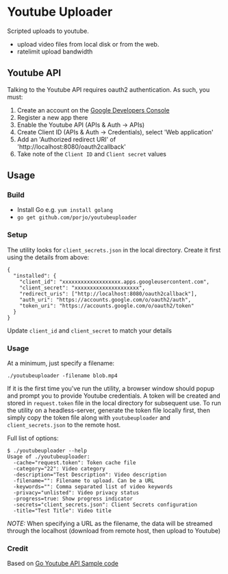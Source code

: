 # Youtube Uploader

Scripted uploads to youtube.

- upload video files from local disk or from the web.
- ratelimit upload bandwidth

## Youtube API

Talking to the Youtube API requires oauth2 authentication. As such, you must:

1. Create an account on the [Google Developers Console](https://console.developers.google.com)
1. Register a new app there
1. Enable the Youtube API (APIs & Auth -> APIs)
1. Create Client ID (APIs & Auth -> Credentials), select 'Web application'
1. Add an 'Authorized redirect URI' of 'http://localhost:8080/oauth2callback'
1. Take note of the `Client ID` and `Client secret` values

## Usage

### Build

- Install Go e.g. `yum install golang`
- `go get github.com/porjo/youtubeuploader`

### Setup

The utility looks for `client_secrets.json` in the local directory. Create it first using the details from above:

```
{
  "installed": {
    "client_id": "xxxxxxxxxxxxxxxxxxx.apps.googleusercontent.com",
    "client_secret": "xxxxxxxxxxxxxxxxxxxxx",
    "redirect_uris": ["http://localhost:8080/oauth2callback"],
    "auth_uri": "https://accounts.google.com/o/oauth2/auth",
    "token_uri": "https://accounts.google.com/o/oauth2/token"
  }
}
```

Update `client_id` and `client_secret` to match your details

### Usage

At a minimum, just specify a filename:

```
./youtubeuploader -filename blob.mp4
```

If it is the first time you've run the utility, a browser window should popup and prompt you to provide Youtube credentials. A token will be created and stored in `request.token` file in the local directory for subsequent use. To run the utility on a headless-server, generate the token file locally first, then simply copy the token file along with `youtubeuploader` and `client_secrets.json` to the remote host.

Full list of options:
```
$ ./youtubeuploader --help
Usage of ./youtubeuploader:
  -cache="request.token": Token cache file
  -category="22": Video category
  -description="Test Description": Video description
  -filename="": Filename to upload. Can be a URL
  -keywords="": Comma separated list of video keywords
  -privacy="unlisted": Video privacy status
  -progress=true: Show progress indicator
  -secrets="client_secrets.json": Client Secrets configuration
  -title="Test Title": Video title
```
*NOTE:* When specifying a URL as the filename, the data will be streamed through the localhost (download from remote host, then upload to Youtube)

### Credit

Based on [Go Youtube API Sample code](https://github.com/youtube/api-samples/tree/master/go)
